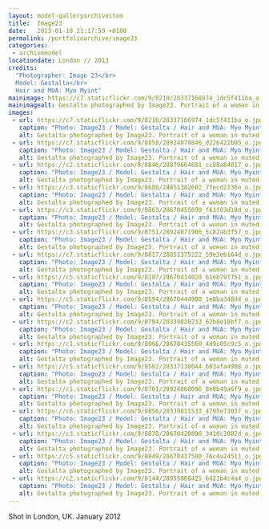 ```yaml
---
layout: model-galleryarchiveitem
title:  Image23
date:   2013-01-10 21:17:59 +0100
permalink: /portfolioarchive/image23
categories:
 - archivemodel
locationdate: London // 2013
credits:
  "Photographer: Image 23</br>
  Model: Gestalta</br>
  Hair and MUA: Myo Myint"
mainimage: https://c7.staticflickr.com/9/8210/28337166974_1dc5f411ba_o.jpg
mainimagealt: Gestalta photographed by Image23. Portrait of a woman in muted and misty colours
images:
 - url: https://c7.staticflickr.com/9/8210/28337166974_1dc5f411ba_o.jpg
   caption: "Photo: Image23 / Model: Gestalta / Hair and MUA: Myo Myint / London, January 2013"
   alt: Gestalta photographed by Image23. Portrait of a woman in muted and misty colours
 - url: https://c7.staticflickr.com/9/8858/28924079846_d226422b05_o.jpg
   caption: "Photo: Image23 / Model: Gestalta / Hair and MUA: Myo Myint / London, January 2013"
   alt: Gestalta photographed by Image23. Portrait of a woman in muted and misty colours
 - url: https://c2.staticflickr.com/9/8846/28879664881_cc88a84017_o.jpg
   caption: "Photo: Image23 / Model: Gestalta / Hair and MUA: Myo Myint / London, January 2013"
   alt: Gestalta photographed by Image23. Portrait of a woman in muted and misty colours
 - url: https://c3.staticflickr.com/9/8680/28851382602_7fecd2136e_o.jpg
   caption: "Photo: Image23 / Model: Gestalta / Hair and MUA: Myo Myint / London, January 2013"
   alt: Gestalta photographed by Image23. Portrait of a woman in muted and misty colours
 - url: https://c3.staticflickr.com/9/8863/28670455690_f63f03d10d_o.jpg
   caption: "Photo: Image23 / Model: Gestalta / Hair and MUA: Myo Myint / London, January 2013"
   alt: Gestalta photographed by Image23. Portrait of a woman in muted and misty colours
 - url: https://c3.staticflickr.com/9/8751/28924071906_5c82ab3f57_o.jpg
   caption: "Photo: Image23 / Model: Gestalta / Hair and MUA: Myo Myint / London, January 2013"
   alt: Gestalta photographed by Image23. Portrait of a woman in muted and misty colours
 - url: https://c7.staticflickr.com/9/8817/28851375222_59e3eb164d_o.jpg
   caption: "Photo: Image23 / Model: Gestalta / Hair and MUA: Myo Myint / London, January 2013"
   alt: Gestalta photographed by Image23. Portrait of a woman in muted and misty colours
 - url: https://c5.staticflickr.com/9/8107/28670414020_61eb79f751_o.jpg
   caption: "Photo: Image23 / Model: Gestalta / Hair and MUA: Myo Myint / London, January 2013"
   alt: Gestalta photographed by Image23. Portrait of a woman in muted and misty colours
 - url: https://c5.staticflickr.com/9/8594/28670444900_1e8ba348d4_o.jpg
   caption: "Photo: Image23 / Model: Gestalta / Hair and MUA: Myo Myint / London, January 2013"
   alt: Gestalta photographed by Image23. Portrait of a woman in muted and misty colours
 - url: https://c2.staticflickr.com/9/8784/28339828233_62b8e18bf7_o.jpg
   caption: "Photo: Image23 / Model: Gestalta / Hair and MUA: Myo Myint / London, January 2013"
   alt: Gestalta photographed by Image23. Portrait of a woman in muted and misty colours
 - url: https://c1.staticflickr.com/9/8066/28670435560_4d9c05c9c5_o.jpg
   caption: "Photo: Image23 / Model: Gestalta / Hair and MUA: Myo Myint / London, January 2013"
   alt: Gestalta photographed by Image23. Portrait of a woman in muted and misty colours
 - url: https://c5.staticflickr.com/9/8582/28337130044_b83afa4908_o.jpg
   caption: "Photo: Image23 / Model: Gestalta / Hair and MUA: Myo Myint / London, January 2013"
   alt: Gestalta photographed by Image23. Portrait of a woman in muted and misty colours
 - url: https://c1.staticflickr.com/9/8701/28924060096_8e0b49a6f9_o.jpg
   caption: "Photo: Image23 / Model: Gestalta / Hair and MUA: Myo Myint / London, January 2013"
   alt: Gestalta photographed by Image23. Portrait of a woman in muted and misty colours
 - url: https://c6.staticflickr.com/9/8856/28339811533_4795e73037_o.jpg
   caption: "Photo: Image23 / Model: Gestalta / Hair and MUA: Myo Myint / London, January 2013"
   alt: Gestalta photographed by Image23. Portrait of a woman in muted and misty colours
 - url: https://c3.staticflickr.com/9/8878/28670420890_3410c3082d_o.jpg
   caption: "Photo: Image23 / Model: Gestalta / Hair and MUA: Myo Myint / London, January 2013"
   alt: Gestalta photographed by Image23. Portrait of a woman in muted and misty colours
 - url: https://c5.staticflickr.com/9/8849/28670417500_76c4a24511_o.jpg
   caption: "Photo: Image23 / Model: Gestalta / Hair and MUA: Myo Myint / London, January 2013"
   alt: Gestalta photographed by Image23. Portrait of a woman in muted and misty colours
 - url: https://c2.staticflickr.com/9/8144/28955868425_6421b4c4a4_o.jpg
   caption: "Photo: Image23 / Model: Gestalta / Hair and MUA: Myo Myint / London, January 2013"
   alt: Gestalta photographed by Image23. Portrait of a woman in muted and misty colours
---
```

Shot in London, UK. January 2012
